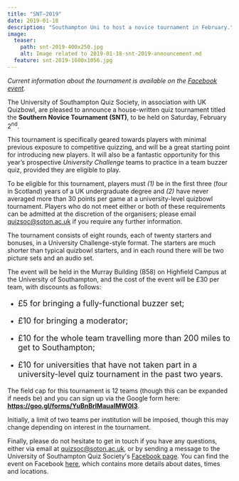 ```yaml
---
title: "SNT–2019"
date: 2019-01-18
description: "Southampton Uni to host a novice tournament in February."
image:
  teaser:
    path: snt-2019-400x250.jpg
    alt: Image related to 2019-01-18-snt-2019-announcement.md
  feature: snt-2019-1600x1056.jpg
---
```


_Current information about the tournament is available on the [Facebook event](https://www.facebook.com/events/231201184468590/)._

The University of Southampton Quiz Society, in association with UK Quizbowl, are pleased to announce a house-written quiz tournament titled the **Southern Novice Tournament (SNT)**, to be held on Saturday, February 2<sup>nd</sup>.

This tournament is specifically geared towards players with minimal previous exposure to competitive quizzing, and will be a great starting point for introducing new players. It will also be a fantastic opportunity for this year’s prospective _University Challenge_ teams to practice in a team buzzer quiz, provided they are eligible to play.

To be eligible for this tournament, players must _(1)_ be in the first three (four in Scotland) years of a UK undergraduate degree
and _(2)_ have never averaged more than 30 points per game at a university-level quizbowl tournament. Players who do not meet either or both of these requirements can be admitted at the discretion of the organisers; please email <quizsoc@soton.ac.uk> if you require any further information.

The tournament consists of eight rounds, each of twenty starters and bonuses, in a University Challenge-style format. The starters are much shorter than typical quizbowl starters, and in each round there will be two picture sets and an audio set.

The event will be held in the Murray Building (B58) on Highfield Campus at the University of Southampton, and the cost of the event will be £30 per team, with discounts as follows:

- <p style="font-size: 18px">£5 for bringing a fully-functional buzzer set;</p>
- <p style="font-size: 18px">£10 for bringing a moderator;</p>
- <p style="font-size: 18px">£10 for the whole team travelling more than 200 miles to get to Southampton;</p>
- <p style="font-size: 18px">£10 for universities that have not taken part in a university-level quiz tournament in the past two years.</p>

The field cap for this tournament is 12 teams (though this can be expanded if needs be) and you can sign up via the Google form here: **<https://goo.gl/forms/YuBnBrlMauaIMW0I3>**.

Initially, a limit of two teams per institution will be imposed, though this may change depending on interest in the tournament.

Finally, please do not hesitate to get in touch if you have any questions, either via email at <quizsoc@soton.ac.uk>, or by sending a message to the University of Southampton Quiz Society's [Facebook page](https://www.facebook.com/SotonQuizSociety/). You can find the event on Facebook [here](https://www.facebook.com/events/231201184468590/), which contains more details about dates, times and locations.
